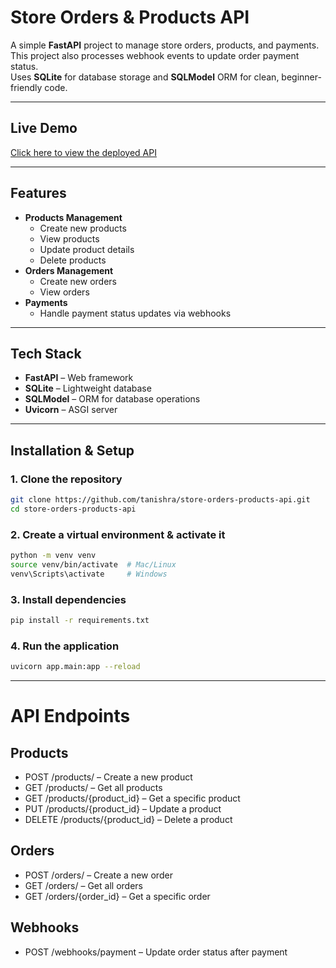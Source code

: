 # Store Orders & Products API

A simple **FastAPI** project to manage store orders, products, and payments.  
This project also processes webhook events to update order payment status.  
Uses **SQLite** for database storage and **SQLModel** ORM for clean, beginner-friendly code.

--- 
## Live Demo
[Click here to view the deployed API](https://your-deployed-link.com)

---

## Features
- **Products Management**
  - Create new products
  - View products 
  - Update product details
  - Delete products
- **Orders Management**
  - Create new orders
  - View orders
- **Payments**
  - Handle payment status updates via webhooks

---

## Tech Stack
- **FastAPI** – Web framework
- **SQLite** – Lightweight database
- **SQLModel** – ORM for database operations
- **Uvicorn** – ASGI server

--- 

## Installation & Setup

### 1. Clone the repository
```bash
git clone https://github.com/tanishra/store-orders-products-api.git
cd store-orders-products-api
```

### 2. Create a virtual environment & activate it
```bash
python -m venv venv
source venv/bin/activate  # Mac/Linux
venv\Scripts\activate     # Windows
```

### 3. Install dependencies
```bash
pip install -r requirements.txt
```

### 4. Run the application
```bash
uvicorn app.main:app --reload
```

---

# API Endpoints

## Products
- POST /products/ – Create a new product
- GET /products/ – Get all products
- GET /products/{product_id} – Get a specific product
- PUT /products/{product_id} – Update a product
- DELETE /products/{product_id} – Delete a product

## Orders
- POST /orders/ – Create a new order
- GET /orders/ – Get all orders
- GET /orders/{order_id} – Get a specific order

## Webhooks
- POST /webhooks/payment – Update order status after payment

